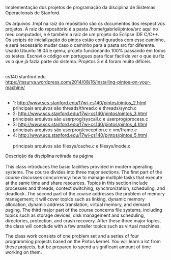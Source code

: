 Implementação dos projetos de programação da disciplina de Sistemas Operacionais de Stanford.
<br /><br />
Os arquivos .tmpl na raiz do repositório são os documentos dos respectivos projetos. A raiz
do repositório é a pasta /home/gabriel/pintos/src aqui no meu computador, e é também
a raiz de um projeto do Eclipse IDE C/C++. Os scripts de inicialização do pintos estão configurados
com esse caminho, e será necessário mudar caso o caminho para a pasta src for diferente. Usado
Ubuntu 18.04 e qemu, projeto funcionando 100% passando em todos os testes. Escrevi o código
em portugues para ficar fácil de ver o que eu fiz vs o que já fazia parte do sistema. Projetos
3 e 4 foram muíto difíceis. <br /><br />

cs140.stanford.edu <br />
https://tssurya.wordpress.com/2014/08/16/installing-pintos-on-your-machine/ <br /> <br />

- 1: http://www.scs.stanford.edu/17wi-cs140/pintos/pintos_2.html <br />
principais arquivos são threads/thread.c e threads/synch.c
- 2: http://www.scs.stanford.edu/17wi-cs140/pintos/pintos_3.html <br />
principais arquivos são userprog/syscall.c e userprog/process.c
- 3: http://www.scs.stanford.edu/17wi-cs140/pintos/pintos_4.html <br />
principais arquivos são userprog/exception.c e vm/frame.c
- 4: http://www.scs.stanford.edu/17wi-cs140/pintos/pintos_5.html <br /> <br />
principais arquivos são filesys/cache.c e filesys/inode.c

Descrição da disciplina retirada da página <br /> <br />
This class introduces the basic facilities provided in modern operating systems. The course divides into three major sections. The first part of the course discusses concurrency: how to manage multiple tasks that execute at the same time and share resources. Topics in this section include processes and threads, context switching, synchronization, scheduling, and deadlock. The second part of the course addresses the problem of memory management; it will cover topics such as linking, dynamic memory allocation, dynamic address translation, virtual memory, and demand paging. The third major part of the course concerns file systems, including topics such as storage devices, disk management and scheduling, directories, protection, and crash recovery. After these three major topics, the class will conclude with a few smaller topics such as virtual machines. <br />

The class work consists of one problem set and a series of four programming projects based on the Pintos kernel. You will learn a lot from these projects, but be prepared to spend a significant amount of time working on them.



